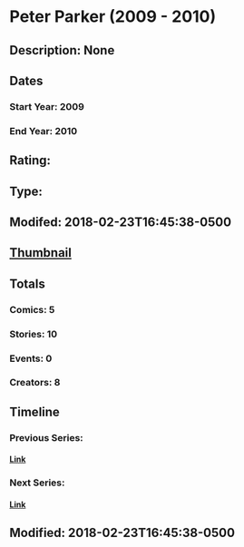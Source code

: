 # Peter Parker (2009 - 2010)
## Description: None
## Dates
### Start Year: 2009
### End Year: 2010
## Rating: 
## Type: 
## Modifed: 2018-02-23T16:45:38-0500
## [Thumbnail](http://i.annihil.us/u/prod/marvel/i/mg/9/50/5a908b6c26a6c.jpg)
## Totals
### Comics: 5
### Stories: 10
### Events: 0
### Creators: 8
## Timeline
### Previous Series: 
#### [Link]()
### Next Series: 
#### [Link]()
## Modified: 2018-02-23T16:45:38-0500